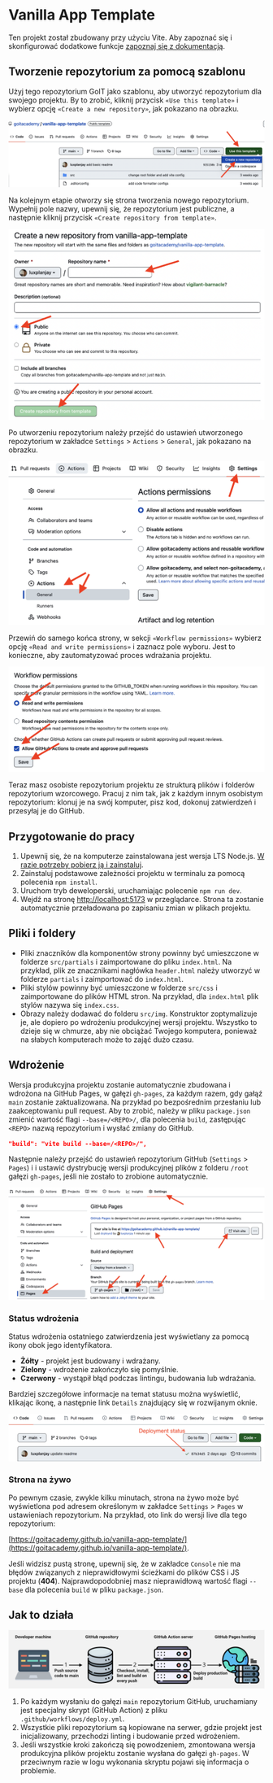 # Vanilla App Template
Ten projekt został zbudowany przy użyciu Vite. Aby zapoznać się i skonfigurować
dodatkowe funkcje [zapoznaj się z dokumentacją](https://vitejs.dev/).

## Tworzenie repozytorium za pomocą szablonu

Użyj tego repozytorium GoIT jako szablonu, aby utworzyć repozytorium
dla swojego projektu. By to zrobić, kliknij przycisk `«Use this template»` і
wybierz opcję `«Create a new repository»`, jak pokazano na obrazku.

![Creating repo from a template step 1](./assets/template-step-1.png)

Na kolejnym etapie otworzy się strona tworzenia nowego repozytorium. Wypełnij
pole nazwy, upewnij się, że repozytorium jest publiczne, a następnie kliknij
przycisk `«Create repository from template»`.

![Creating repo from a template step 2](./assets/template-step-2.png)

Po utworzeniu repozytorium należy przejść do ustawień
utworzonego repozytorium w zakładce `Settings` > `Actions` > `General`,
jak pokazano na obrazku.

![Settings GitHub Actions permissions step 1](./assets/gh-actions-perm-1.png)

Przewiń do samego końca strony, w sekcji `«Workflow permissions»` wybierz
opcję `«Read and write permissions»` i zaznacz pole wyboru. Jest to konieczne,
aby zautomatyzować proces wdrażania projektu.

![Settings GitHub Actions permissions step 2](./assets/gh-actions-perm-2.png)

Teraz masz osobiste repozytorium projektu ze strukturą plików i folderów
repozytorium wzorcowego. Pracuj z nim tak, jak z każdym innym osobistym
repozytorium: klonuj je na swój komputer, pisz kod, dokonuj zatwierdzeń i
przesyłaj je do GitHub.

## Przygotowanie do pracy

1. Upewnij się, że na komputerze zainstalowana jest wersja LTS Node.js.
   [W razie potrzeby pobierz ją i zainstaluj](https://nodejs.org/en/).
2. Zainstaluj podstawowe zależności projektu w terminalu za pomocą polecenia `npm install`.
3. Uruchom tryb deweloperski, uruchamiając polecenie `npm run dev`.
4. Wejdź na stronę [http://localhost:5173](http://localhost:5173) w przeglądarce. Strona
   ta zostanie automatycznie przeładowana po zapisaniu zmian w plikach projektu.

## Pliki i foldery

- Pliki znaczników dla komponentów strony powinny być umieszczone w folderze `src/partials` i
  zaimportowane do pliku `index.html`. Na przykład, plik ze znacznikami nagłówka
  `header.html` należy utworzyć w folderze `partials` i zaimportować do `index.html`.
- Pliki stylów powinny być umieszczone w folderze `src/css` i zaimportowane do plików HTML
  stron. Na przykład, dla `index.html` plik stylów nazywa się `index.css`.
- Obrazy należy dodawać do folderu `src/img`. Konstruktor zoptymalizuje je, ale dopiero po 
  wdrożeniu produkcyjnej wersji projektu. Wszystko to dzieje się w chmurze, aby nie
  obciążać Twojego komputera, ponieważ na słabych komputerach może to zająć dużo czasu.

## Wdrożenie

Wersja produkcyjna projektu zostanie automatycznie zbudowana i wdrożona na GitHub
Pages, w gałęzi `gh-pages`, za każdym razem, gdy gałąź `main` zostanie zaktualizowana.
Na przykład po bezpośrednim przesłaniu lub zaakceptowaniu pull request. Aby to zrobić, 
należy w pliku `package.json` zmienić wartość flagi `--base=/<REPO>/`, dla polecenia `build`,
zastępując `<REPO>` nazwą repozytorium i wysłać zmiany do GitHub.

```json
"build": "vite build --base=/<REPO>/",
```

Następnie należy przejść do ustawień repozytorium GitHub (`Settings` > `Pages`) i
i ustawić dystrybucję wersji produkcyjnej plików z folderu `/root` gałęzi `gh-pages`,
jeśli nie zostało to zrobione automatycznie.

![GitHub Pages settings](./assets/repo-settings.png)

### Status wdrożenia

Status wdrożenia ostatniego zatwierdzenia jest wyświetlany za pomocą ikony obok jego identyfikatora.

- **Żółty** - projekt jest budowany i wdrażany.
- **Zielony** - wdrożenie zakończyło się pomyślnie.
- **Czerwony** - wystąpił błąd podczas lintingu, budowania lub wdrażania.

Bardziej szczegółowe informacje na temat statusu można wyświetlić, klikając ikonę, 
a następnie link `Details` znajdujący się w rozwijanym oknie.

![Deployment status](./assets/deploy-status.png)

### Strona na żywo

Po pewnym czasie, zwykle kilku minutach, strona na żywo może być wyświetlona
pod adresem określonym w zakładce `Settings` > `Pages` w ustawieniach repozytorium. 
Na przykład, oto link do wersji live dla tego repozytorium:

[https://goitacademy.github.io/vanilla-app-template/](https://goitacademy.github.io/vanilla-app-template/).

Jeśli widzisz pustą stronę, upewnij się, że w zakładce `Console` nie ma
błędów związanych z nieprawidłowymi ścieżkami do plików CSS i JS projektu
(**404**). Najprawdopodobniej masz nieprawidłową wartość flagi `--base`
dla polecenia `build` w pliku `package.json`.

## Jak to działa

![How it works](./assets/how-it-works.png)

1. Po każdym wysłaniu do gałęzi `main` repozytorium GitHub, uruchamiany jest
   specjalny skrypt (GitHub Action) z pliku `.github/workflows/deploy.yml`.
2. Wszystkie pliki repozytorium są kopiowane na serwer, gdzie projekt jest
   inicjalizowany, przechodzi linting i budowanie przed wdrożeniem.
3. Jeśli wszystkie kroki zakończą się powodzeniem, zmontowana wersja produkcyjna
   plików projektu zostanie wysłana do gałęzi `gh-pages`. W przeciwnym razie
   w logu wykonania skryptu pojawi się informacja o problemie.
